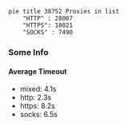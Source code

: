 
```mermaid
pie title 38752 Proxies in list
    "HTTP" : 28007
    "HTTPS": 10021
    "SOCKS" : 7490
```

### Some Info
#### Average Timeout

- mixed: 4.1s
- http: 2.3s
- https: 8.2s
- socks: 6.5s